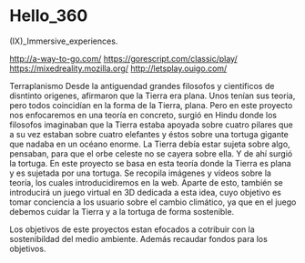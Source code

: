 # Hello_360
(IX)_Immersive_experiences.

http://a-way-to-go.com/
https://gorescript.com/classic/play/
https://mixedreality.mozilla.org/
http://letsplay.ouigo.com/

Terraplanismo
Desde la antiguendad grandes filosofos y cientificos de disntinto origenes, afirmaron que la Tierra era plana. Unos tenían sus teoria, pero todos coincidían en la forma de la Tierra, plana. Pero en este proyecto nos enfocaremos en una teoría en concreto, surgió en Hindu donde los filosofos imaginaban que la Tierra estaba apoyada sobre cuatro pilares que a su vez estaban sobre cuatro elefantes y éstos sobre una tortuga gigante que nadaba en un océano enorme. La Tierra debía estar sujeta sobre algo, pensaban, para que el orbe celeste no se cayera sobre ella. Y de ahí surgió la tortuga.
En este proyecto se basa en esta teoría donde la Tierra es plana y es sujetada por una tortuga. Se recopila imágenes y vídeos sobre la teoría, los cuales introducidiremos en la web. Aparte de esto, también se introducirá un juego virtual en 3D dedicada a esta idea, cuyo objetivo es tomar conciencia a los usuario sobre el cambio climático, ya que en el juego debemos cuidar la Tierra y a la tortuga de forma sostenible.

Los objetivos de este proyectos estan efocados a cotribuir con la sostenibildad del medio ambiente. Además recaudar fondos para los objetivos.
